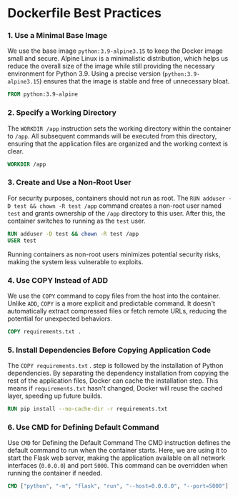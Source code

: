 # Dockerfile Best Practices

### 1. Use a Minimal Base Image

We use the base image `python:3.9-alpine3.15` to keep the Docker image small and secure. Alpine Linux is a minimalistic distribution, which helps us reduce the overall size of the image while still providing the necessary environment for Python 3.9. Using a precise version (`python:3.9-alpine3.15`) ensures that the image is stable and free of unnecessary bloat.

```dockerfile
FROM python:3.9-alpine
```

### 2. Specify a Working Directory
The `WORKDIR /app` instruction sets the working directory within the container to `/app`. All subsequent commands will be executed from this directory, ensuring that the application files are organized and the working context is clear.

```dockerfile
WORKDIR /app
```

### 3.  Create and Use a Non-Root User
For security purposes, containers should not run as root. The `RUN adduser -D test && chown -R test /app` command creates a non-root user named `test` and grants ownership of the `/app` directory to this user. After this, the container switches to running as the `test` user.

```dockerfile
RUN adduser -D test && chown -R test /app
USER test
```
Running containers as non-root users minimizes potential security risks, making the system less vulnerable to exploits.

### 4. Use COPY Instead of ADD
We use the `COPY` command to copy files from the host into the container. Unlike `ADD`, `COPY` is a more explicit and predictable command. It doesn't automatically extract compressed files or fetch remote URLs, reducing the potential for unexpected behaviors.

```dockerfile
COPY requirements.txt .
```

### 5.  Install Dependencies Before Copying Application Code
The `COPY requirements.txt` . step is followed by the installation of Python dependencies. By separating the dependency installation from copying the rest of the application files, Docker can cache the installation step. This means if `requirements.txt` hasn't changed, Docker will reuse the cached layer, speeding up future builds.

```dockerfile
RUN pip install --no-cache-dir -r requirements.txt
```

### 6. Use CMD for Defining Default Command

Use `CMD` for Defining the Default Command
The CMD instruction defines the default command to run when the container starts. Here, we are using it to start the Flask web server, making the application available on all network interfaces (`0.0.0.0`) and port `5000`. This command can be overridden when running the container if needed.

```dockerfile
CMD ["python", "-m", "flask", "run", "--host=0.0.0.0", "--port=5000"]
